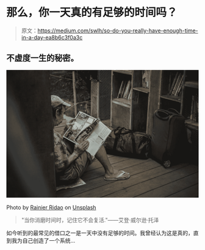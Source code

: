 # 那么，你一天真的有足够的时间吗？

> 原文：<https://medium.com/swlh/so-do-you-really-have-enough-time-in-a-day-ea8b6c3f0a3c>

## 不虚度一生的秘密。

![](img/a52e7162b8ab2026d8d7d598251dec36.png)

Photo by [Rainier Ridao](https://unsplash.com/@rainierridao?utm_source=unsplash&utm_medium=referral&utm_content=creditCopyText) on [Unsplash](https://unsplash.com/?utm_source=unsplash&utm_medium=referral&utm_content=creditCopyText)

> "当你消磨时间时，记住它不会复活."——艾登·威尔逊·托泽

如今听到的最常见的借口之一是一天中没有足够的时间。我曾经认为这是真的，直到我为自己创造了一个系统…